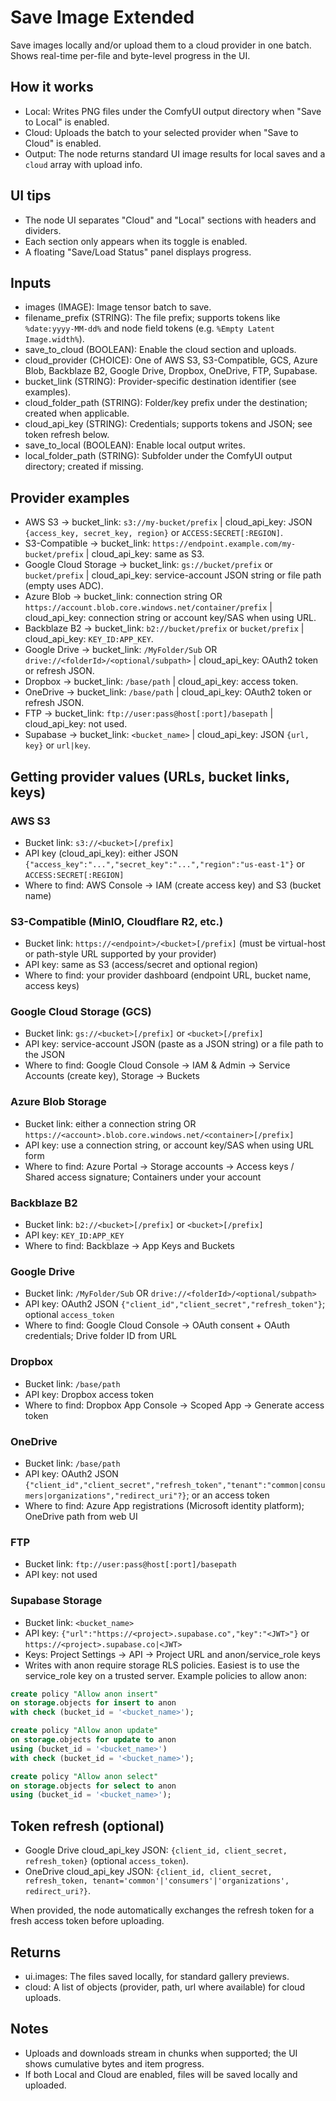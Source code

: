 # Save Image Extended

Save images locally and/or upload them to a cloud provider in one batch. Shows real-time per-file and byte-level progress in the UI.

## How it works
- Local: Writes PNG files under the ComfyUI output directory when "Save to Local" is enabled.
- Cloud: Uploads the batch to your selected provider when "Save to Cloud" is enabled.
- Output: The node returns standard UI image results for local saves and a `cloud` array with upload info.

## UI tips
- The node UI separates "Cloud" and "Local" sections with headers and dividers.
- Each section only appears when its toggle is enabled.
- A floating "Save/Load Status" panel displays progress.

## Inputs
- images (IMAGE): Image tensor batch to save.
- filename_prefix (STRING): The file prefix; supports tokens like `%date:yyyy-MM-dd%` and node field tokens (e.g. `%Empty Latent Image.width%`).
- save_to_cloud (BOOLEAN): Enable the cloud section and uploads.
- cloud_provider (CHOICE): One of AWS S3, S3-Compatible, GCS, Azure Blob, Backblaze B2, Google Drive, Dropbox, OneDrive, FTP, Supabase.
- bucket_link (STRING): Provider-specific destination identifier (see examples).
- cloud_folder_path (STRING): Folder/key prefix under the destination; created when applicable.
- cloud_api_key (STRING): Credentials; supports tokens and JSON; see token refresh below.
- save_to_local (BOOLEAN): Enable local output writes.
- local_folder_path (STRING): Subfolder under the ComfyUI output directory; created if missing.

## Provider examples
- AWS S3 → bucket_link: `s3://my-bucket/prefix` | cloud_api_key: JSON `{access_key, secret_key, region}` or `ACCESS:SECRET[:REGION]`.
- S3-Compatible → bucket_link: `https://endpoint.example.com/my-bucket/prefix` | cloud_api_key: same as S3.
- Google Cloud Storage → bucket_link: `gs://bucket/prefix` or `bucket/prefix` | cloud_api_key: service-account JSON string or file path (empty uses ADC).
- Azure Blob → bucket_link: connection string OR `https://account.blob.core.windows.net/container/prefix` | cloud_api_key: connection string or account key/SAS when using URL.
- Backblaze B2 → bucket_link: `b2://bucket/prefix` or `bucket/prefix` | cloud_api_key: `KEY_ID:APP_KEY`.
- Google Drive → bucket_link: `/MyFolder/Sub` OR `drive://<folderId>/<optional/subpath>` | cloud_api_key: OAuth2 token or refresh JSON.
- Dropbox → bucket_link: `/base/path` | cloud_api_key: access token.
- OneDrive → bucket_link: `/base/path` | cloud_api_key: OAuth2 token or refresh JSON.
- FTP → bucket_link: `ftp://user:pass@host[:port]/basepath` | cloud_api_key: not used.
- Supabase → bucket_link: `<bucket_name>` | cloud_api_key: JSON `{url, key}` or `url|key`.

## Getting provider values (URLs, bucket links, keys)

### AWS S3
- Bucket link: `s3://<bucket>[/prefix]`
- API key (cloud_api_key): either JSON `{"access_key":"...","secret_key":"...","region":"us-east-1"}` or `ACCESS:SECRET[:REGION]`
- Where to find: AWS Console → IAM (create access key) and S3 (bucket name)

### S3-Compatible (MinIO, Cloudflare R2, etc.)
- Bucket link: `https://<endpoint>/<bucket>[/prefix]` (must be virtual-host or path-style URL supported by your provider)
- API key: same as S3 (access/secret and optional region)
- Where to find: your provider dashboard (endpoint URL, bucket name, access keys)

### Google Cloud Storage (GCS)
- Bucket link: `gs://<bucket>[/prefix]` or `<bucket>[/prefix]`
- API key: service-account JSON (paste as a JSON string) or a file path to the JSON
- Where to find: Google Cloud Console → IAM & Admin → Service Accounts (create key), Storage → Buckets

### Azure Blob Storage
- Bucket link: either a connection string OR `https://<account>.blob.core.windows.net/<container>[/prefix]`
- API key: use a connection string, or account key/SAS when using URL form
- Where to find: Azure Portal → Storage accounts → Access keys / Shared access signature; Containers under your account

### Backblaze B2
- Bucket link: `b2://<bucket>[/prefix]` or `<bucket>[/prefix]`
- API key: `KEY_ID:APP_KEY`
- Where to find: Backblaze → App Keys and Buckets

### Google Drive
- Bucket link: `/MyFolder/Sub` OR `drive://<folderId>/<optional/subpath>`
- API key: OAuth2 JSON `{"client_id","client_secret","refresh_token"}`; optional `access_token`
- Where to find: Google Cloud Console → OAuth consent + OAuth credentials; Drive folder ID from URL

### Dropbox
- Bucket link: `/base/path`
- API key: Dropbox access token
- Where to find: Dropbox App Console → Scoped App → Generate access token

### OneDrive
- Bucket link: `/base/path`
- API key: OAuth2 JSON `{"client_id","client_secret","refresh_token","tenant":"common|consumers|organizations","redirect_uri"?}`; or an access token
- Where to find: Azure App registrations (Microsoft identity platform); OneDrive path from web UI

### FTP
- Bucket link: `ftp://user:pass@host[:port]/basepath`
- API key: not used

### Supabase Storage
- Bucket link: `<bucket_name>`
- API key: `{"url":"https://<project>.supabase.co","key":"<JWT>"}` or `https://<project>.supabase.co|<JWT>`
- Keys: Project Settings → API → Project URL and anon/service_role keys
- Writes with anon require storage RLS policies. Easiest is to use the service_role key on a trusted server. Example policies to allow anon:

```sql
create policy "Allow anon insert"
on storage.objects for insert to anon
with check (bucket_id = '<bucket_name>');

create policy "Allow anon update"
on storage.objects for update to anon
using (bucket_id = '<bucket_name>')
with check (bucket_id = '<bucket_name>');

create policy "Allow anon select"
on storage.objects for select to anon
using (bucket_id = '<bucket_name>');
```

## Token refresh (optional)
- Google Drive cloud_api_key JSON: `{client_id, client_secret, refresh_token}` (optional `access_token`).
- OneDrive cloud_api_key JSON: `{client_id, client_secret, refresh_token, tenant='common'|'consumers'|'organizations', redirect_uri?}`.

When provided, the node automatically exchanges the refresh token for a fresh access token before uploading.

## Returns
- ui.images: The files saved locally, for standard gallery previews.
- cloud: A list of objects (provider, path, url where available) for cloud uploads.

## Notes
- Uploads and downloads stream in chunks when supported; the UI shows cumulative bytes and item progress.
- If both Local and Cloud are enabled, files will be saved locally and uploaded.
